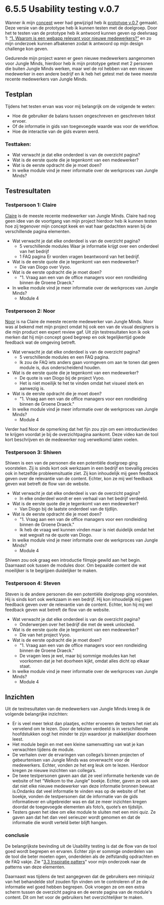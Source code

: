 # 6.5.5 Usability testing v.0.7

Wanner ik mijn [concept](../3.-concept/3.5-het-concept.md#versie-0-7-greater-than) weer had gewijzigd heb ik [prototype v.0.7](../4.-ontwerpfase/4.6-prototype-v.0.7.md) gemaakt. Deze versie van de prototype heb ik kunnen testen met de doelgroep. Door het te testen van de prototype heb ik antwoord kunnen geven op deelvraag 1: [“1. Waarom is een webapp relevant voor nieuwe medewerkers?”](../1.-introductie/1.4-onderzoeksvragen.md#deelvraag-1-1) en zo mijn onderzoek kunnen afbakenen zodat ik antwoord op mijn design challenge kon geven.

Gedurende mijn project waren er geen nieuwe medewerkers aangenomen voor Jungle Minds, hierdoor heb ik mijn prototype getest met 2 personen die buiten Jungle Minds werken, maar wel de rol hebben van een nieuwe medewerker in een andere bedrijf en ik heb het getest met de twee meeste recente medewerkers van Jungle Minds. 

## Testplan 

Tijdens het testen ervan was voor mij belangrijk om de volgende te weten:

* Hoe de gebruiker de balans tussen ongeschreven en geschreven tekst ervoer.
* Of de informatie in gids van toegevoegde waarde was voor de werkflow.
* Hoe de interactie van de gids evaren werd.

### Testtaken:

* Wat verwacht je dat elke onderdeel is van de overzicht pagina?
* Wat is de eerste quote die je tegenkomt van een medewerker?
* Wat is de eerste opdracht die je moet doen?
* In welke module vind je meer informatie over de werkproces van Jungle Minds?

## Testresultaten

### Testpersoon 1: Claire

[Claire](../onderzoek-methodes/6.1-interviews/6.1.4-team-designer-claire.md) is de meeste recente medewerker van Jungle Minds. Claire had nog geen idee van de voortgang van mijn project hierdoor heb ik kunnen testen hoe zij tegenover mijn concept keek en wat haar gedachten waren bij de verschillende pagina elementen.

* Wat verwacht je dat elke onderdeel is van de overzicht pagina?
  * 5 verschillende modules Waar je informatie krijgt over een onderdeel van het bedrijf
  *  1 FAQ pagina Er worden vragen beantwoord van het bedrijf.
* Wat is de eerste quote die je tegenkomt van een medewerker?
  * Die van Diogo over Vyoo. 
* Wat is de eerste opdracht die je moet doen?
  * "1. Vraag aan een van de office managers voor een rondleiding binnen de Groene Draeck."
* In welke module vind je meer informatie over de werkproces van Jungle Minds?
  * Module 4

### **Testpersoon 2: Noor**

[Noor](../onderzoek-methodes/6.1-interviews/6.1.5-visual-designer-noor.md) is na Claire de meeste recente medewerker van Jungle Minds. Noor was al bekend met mijn project omdat hij ook een van de visual designers is die mijn product een expert review gaf. Uit zijn testresultaten kon ik ook merken dat hij mijn concept goed begreep en ook tegelijkertijd goede feedback wat de omgeving betreft.

* Wat verwacht je dat elke onderdeel is van de overzicht pagina?
  * 5 verschillende modules en een FAQ pagina. 
  * Ik zou de FAQ iets anders gaan vormgeven om aan te tonen dat geen module is, dus onderscheidend houden.
* Wat is de eerste quote die je tegenkomt van een medewerker?
  * De quote is van Diogo bij de project Vyoo.
  * Het is niet moeilijk te het te vinden omdat het visueel sterk en aanwezig is. 
* Wat is de eerste opdracht die je moet doen?
  * "1. Vraag aan een van de office managers voor een rondleiding binnen de Groene Draeck."
* In welke module vind je meer informatie over de werkproces van Jungle Minds?
  * Module 4

Verder had Noor de opmerking dat het fijn zou zijn om een introductievideo te krijgen voordat je bij de overzichtpagina aankomt. Deze video kan de tool kort beschrijven en de medewerker nog verwelkomd laten voelen. 

### Testpersoon 3: Shiwen

Shiwen is een van de personen die een potentiële doelgroep ging voorstelen. Zij is sinds kort ook werkzaam in een bedrijf en toevallig precies ook in hetzelfde probleemsituatie ziet. Zij kon inhoudelijk mij geen feedback geven over de relevantie van de content. Echter, kon ze mij wel feedback geven wat betreft de flow van de website.

* Wat verwacht je dat elke onderdeel is van de overzicht pagina?
  * In elke onderdeel wordt er een verhaal van het bedrijf verdeeld.
* Wat is de eerste quote die je tegenkomt van een medewerker?
  * Van Diogo bij de laatste onderdeel van de tijdlijn.
* Wat is de eerste opdracht die je moet doen?
  * "1. Vraag aan een van de office managers voor een rondleiding binnen de Groene Draeck."
  * Ik heb de vraag wel kunnen vinden maar is niet duidelijk omdat het wat wegvalt na de quote van Diogo.
* In welke module vind je meer informatie over de werkproces van Jungle Minds?
  * Module 4

Shiwen zou ook graag een introductie filmpje gewild aan het begin. Daarnaast ook tussen de modules door. Om bepaalde content die wat moeilijker is te begrijpen duidelijker te maken.

### Testpersoon 4: Steven

Steven is de andere personen die een potentiële doelgroep ging voorstelen. Hij is sinds kort ook werkzaam in een bedrijf. Hij kon inhoudelijk mij geen feedback geven over de relevantie van de content. Echter, kon hij mij wel feedback geven wat betreft de flow van de website.

* Wat verwacht je dat elke onderdeel is van de overzicht pagina?
  * Onderwerpen over het bedrijf die met de week unlocked.
* Wat is de eerste quote die je tegenkomt van een medewerker?
  * Die van het project Vyoo.
* Wat is de eerste opdracht die je moet doen?
  * "1. Vraag aan een van de office managers voor een rondleiding binnen de Groene Draeck."
  * De vragen lees je wel, maar bij sommige modules kan het voorkomen dat je het doorheen kijkt, omdat alles dicht op elkaar staat.
* In welke module vind je meer informatie over de werkproces van Jungle Minds?
  * Module 4

## Inzichten

Uit de testresultaten van de medewerkers van Jungle Minds kreeg ik de volgende belangrijke inzichten:

* Er is veel meer tekst dan plaatjes, echter ervoeren de testers het niet als vervelend om te lezen. Door de teksten verdeeld is in verschillende hoofdstukken oogt het minder te zijn waardoor je makkelijker doorheen leest.
* Het module begin en met een kleine samenvatting van wat je kan verwachten tijdens de module.
* De verhalen over de ervaringen van collega’s binnen projecten of gebeurtenisen van Jungle Minds was onverwacht voor de medewerkers. Echter, vonden ze het erg leuk om te lezen. Hierdoor kregen ze nieuwe inzichten van collega’s.
* De twee testpersonen gaven aan dat ze veel informatie herkende van de website of het “Welkom to the Jungle” boekje. Echter, gaven ze ook aan dat niet elke nieuwe medewerker van deze informatie bronnen bewust is.Ondanks dat veel informatie te vinden was op de website of het boekje, vonden de testpersonen dat de informatie van de gids informatiever en uitgebreider was en dat ze meer inzichten kregen doordat de toegevoegde elementen als foto’s, quote’s en tijdslijn. 
* Testers gaven het idee om elke module te sluiten met een mini quiz. Ze gaven aan dat het dan veel serieuzer wordt genomen en dat de informatie die wordt verteld beter blijft hangen.

### conclusie

De belangrijkste bevinding uit de Usability testing is dat de flow van de tool goed wordt begrepen en ervaren. Echter zijn er sommige onderdelen van de tool die beter moeten ogen, onderdelen als de zelfstandig opdrachten en de FAQ vakje. Zie "[3.3 Inspiratie patters](../3.-concept/3.3-inspiratie-patterns.md#patterns-voor-v-0-5-greater-than)" voor mijn onderzoek naar de patterns van deze elementen. 

Daarnaast was tijdens de test aangegeven dat de gebruikers een miniquiz van het behandelde stof zouden fijn vinden om te controleren of ze de informatie wel goed hebben begrepen. Ook vroegen ze om een extra scherm tussen de overzicht pagina en de eerste pagina van de module's content. Dit om het voor de gebruikers het overzichtelijker te maken.

